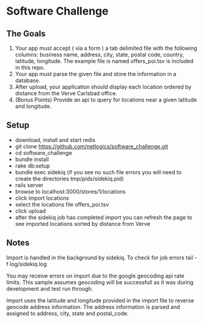# Software Challenge
## The Goals
1. Your app must accept ( via a form ) a tab delimited file with the
   following columns: business
name, address, city, state, postal code, country, latitude, longitude.
The example file is named
offers_poi.tsv is included in this repo.
2. Your app must parse the given file and store the information in a
   database.
3. After upload, your application should display each location ordered
   by distance from the Verve Carlsbad office.
4. (Bonus Points) Provide an api to query for locations near a given
   latitude and longitude.

## Setup
* download, install and start redis
* git clone https://github.com/netlogics/software_challenge.git
* cd software_challenge
* bundle install
* rake db:setup
* bundle exec sidekiq (if you see no such file errors you will need to create the directories tmp/pids/sidekiq.pid)
* rails server
* browse to localhost:3000/stores/1/locations
* click import locations
* select the locations file offers_poi.tsv
* click upload
* after the sidekiq job has completed import you can refresh the page to see imported locations sorted by distance from Verve

## Notes
Import is handled in the background by sidekiq. To check for job errors
tail -f log/sidekiq.log

You may receive errors on import due to the google geocoding api
rate limits. This sample assumes geocoding will be successfull as it was
during development and test run through.

Import uses the latitude and longitude provided in the import file to
reverse geocode address information. The address information is parsed
and assigned to address, city, state and postal_code.
